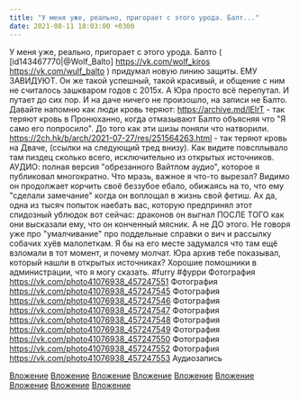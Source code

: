 ```yaml
---
title: "У меня уже, реально, пригорает с этого урода. Балт..."
date: 2021-08-11 18:03:00 +0300
---
```


У меня уже, реально, пригорает с этого урода. Балто ( [id143467770|@Wolf_Balto] https://vk.com/wolf_kiros https://vk.com/wulf_balto ) придумал новую линию защиты. ЕМУ ЗАВИДУЮТ. Он же такой успешный, такой красивый, и общение с ним не считалось зашкваром годов с 2015х.
А Юра просто всё перепутал. И путает до сих пор. И на даче ничего не произошло, на записи не Балто.
Давайте напомню как люди кровь теряют:
https://archive.md/lElrT - так теряют кровь в Пронюханно, когда отмазывают Балто объясняя что "Я само его попросило". До того как эти шизы поняли что натворили.
https://2ch.hk/b/arch/2021-07-27/res/251564263.html - так теряют кровь на Дваче, (ссылки на следующий тред внизу). Как видите повсплывало там пиздец сколько всего, исключительно из открытых источников.
АУДИО: полная версия "обрезанного Вайтлом аудио", которое я публиковал многократно. Что мразь, важное я что-то вырезал?
Видимо он продолжает корчить своё беззубое ебало, обижаясь на то, что ему "сделали замечание" когда он воплощал в жизнь свой фетиш.
Ах да, одна из тысяч попыток наебать вас, которую предпринял этот спидозный ублюдок вот сейчас: драконов он выгнал ПОСЛЕ ТОГО как они высказали ему, что он конченный мясник. А не ДО этого. Не говоря уже про "умалчивание" про поддельные справки о вич и рассылку собачих хуёв малолеткам.
Я бы на его месте задумался что там ещё взломали в тот момент, и почему молчат. Юра архив тебе показывал, который нашли в открытых источниках?
Хорошие помошники в администрации, что я могу сказать.
#furry #фурри
Фотография
<a class="vk-attach" href="https://vk.com/photo41076938_457247551">https://vk.com/photo41076938_457247551</a>
Фотография
<a class="vk-attach" href="https://vk.com/photo41076938_457247545">https://vk.com/photo41076938_457247545</a>
Фотография
<a class="vk-attach" href="https://vk.com/photo41076938_457247546">https://vk.com/photo41076938_457247546</a>
Фотография
<a class="vk-attach" href="https://vk.com/photo41076938_457247547">https://vk.com/photo41076938_457247547</a>
Фотография
<a class="vk-attach" href="https://vk.com/photo41076938_457247548">https://vk.com/photo41076938_457247548</a>
Фотография
<a class="vk-attach" href="https://vk.com/photo41076938_457247549">https://vk.com/photo41076938_457247549</a>
Фотография
<a class="vk-attach" href="https://vk.com/photo41076938_457247550">https://vk.com/photo41076938_457247550</a>
Фотография
<a class="vk-attach" href="https://vk.com/photo41076938_457247552">https://vk.com/photo41076938_457247552</a>
Фотография
<a class="vk-attach" href="https://vk.com/photo41076938_457247553">https://vk.com/photo41076938_457247553</a>
Аудиозапись

<a class="vk-attach" href="https://vk.com/photo41076938_457247551">Вложение</a>
<a class="vk-attach" href="https://vk.com/photo41076938_457247545">Вложение</a>
<a class="vk-attach" href="https://vk.com/photo41076938_457247546">Вложение</a>
<a class="vk-attach" href="https://vk.com/photo41076938_457247547">Вложение</a>
<a class="vk-attach" href="https://vk.com/photo41076938_457247548">Вложение</a>
<a class="vk-attach" href="https://vk.com/photo41076938_457247549">Вложение</a>
<a class="vk-attach" href="https://vk.com/photo41076938_457247550">Вложение</a>
<a class="vk-attach" href="https://vk.com/photo41076938_457247552">Вложение</a>
<a class="vk-attach" href="https://vk.com/photo41076938_457247553">Вложение</a>

